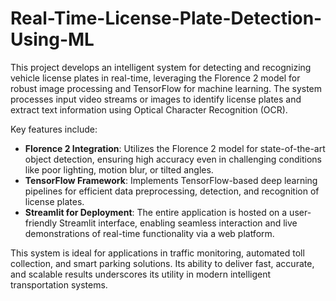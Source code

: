 # Real-Time-License-Plate-Detection-Using-ML

This project develops an intelligent system for detecting and recognizing vehicle license plates in real-time, leveraging the Florence 2 model for robust image processing and TensorFlow for machine learning. The system processes input video streams or images to identify license plates and extract text information using Optical Character Recognition (OCR).  

Key features include:  
- **Florence 2 Integration**: Utilizes the Florence 2 model for state-of-the-art object detection, ensuring high accuracy even in challenging conditions like poor lighting, motion blur, or tilted angles.  
- **TensorFlow Framework**: Implements TensorFlow-based deep learning pipelines for efficient data preprocessing, detection, and recognition of license plates.  
- **Streamlit for Deployment**: The entire application is hosted on a user-friendly Streamlit interface, enabling seamless interaction and live demonstrations of real-time functionality via a web platform.  

This system is ideal for applications in traffic monitoring, automated toll collection, and smart parking solutions. Its ability to deliver fast, accurate, and scalable results underscores its utility in modern intelligent transportation systems.
